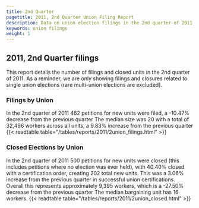 ```yaml
---
title: 2nd Quarter
pagetitle: 2011, 2nd Quarter Union Filing Report
description: Data on union election filings in the 2nd quarter of 2011
keywords: union filings
weight: 1
---
```


## 2011, 2nd Quarter filings

This report details the number of filings and closed units in the 2nd quarter of 2011. As a reminder, we are only showing filings and closures related to single union elections (rare multi-union elections are excluded).

### Filings by Union
In the 2nd quarter of 2011 462 petitions for new units were filed, a -10.47% decrease from the previous quarter The median size was 20 with a total of 32,496 workers across all units, a 9.83% increase from the previous quarter
{{< readtable table="/tables/reports/2011/2union_filings.html" >}}

### Closed Elections by Union
In the 2nd quarter of 2011 500 petitions for new units were closed (this includes petitions where no election was ever held), with 40.40% closed with a certification order, creating 202 total new units. This was a 3.06% increase from the previous quarter in successful union certifications. Overall this represents approximately 9,395 workers, which is a -27.50% decrease from the previous quarter The median bargaining unit has 16 workers.
{{< readtable table="/tables/reports/2011/2union_closed.html" >}}
